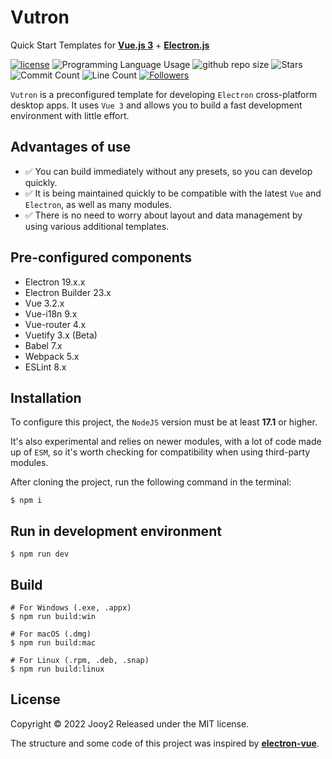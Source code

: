 # Vutron
Quick Start Templates for **[Vue.js 3](https://vuejs.org/)** + **[Electron.js](https://www.electronjs.org/)**

[![license](https://img.shields.io/badge/license-MIT-blue.svg)](https://github.com/jooy2/vutron/blob/master/LICENSE)
![Programming Language Usage](https://img.shields.io/github/languages/top/jooy2/vutron)
![github repo size](https://img.shields.io/github/repo-size/jooy2/vutron)
![Stars](https://img.shields.io/github/stars/jooy2/vutron?style=social)
![Commit Count](https://img.shields.io/github/commit-activity/y/jooy2/vutron)
![Line Count](https://img.shields.io/tokei/lines/github/jooy2/vutron)
[![Followers](https://img.shields.io/github/followers/jooy2?style=social)](https://github.com/jooy2)

`Vutron` is a preconfigured template for developing `Electron` cross-platform desktop apps. It uses `Vue 3` and allows you to build a fast development environment with little effort.

## Advantages of use
- ✅ You can build immediately without any presets, so you can develop quickly.
- ✅ It is being maintained quickly to be compatible with the latest `Vue` and `Electron`, as well as many modules.
- ✅ There is no need to worry about layout and data management by using various additional templates.


## Pre-configured components

- Electron 19.x.x
- Electron Builder 23.x
- Vue 3.2.x
- Vue-i18n 9.x
- Vue-router 4.x
- Vuetify 3.x (Beta)
- Babel 7.x
- Webpack 5.x
- ESLint 8.x

## Installation
To configure this project, the `NodeJS` version must be at least **17.1** or higher.

It's also experimental and relies on newer modules, with a lot of code made up of `ESM`, so it's worth checking for compatibility when using third-party modules.

After cloning the project, run the following command in the terminal:

```shell
$ npm i
```

## Run in development environment

```shell
$ npm run dev
```

## Build

```shell
# For Windows (.exe, .appx)
$ npm run build:win

# For macOS (.dmg)
$ npm run build:mac

# For Linux (.rpm, .deb, .snap)
$ npm run build:linux
```

## License
Copyright © 2022 Jooy2 Released under the MIT license.

The structure and some code of this project was inspired by **[electron-vue](https://github.com/SimulatedGREG/electron-vue)**.
